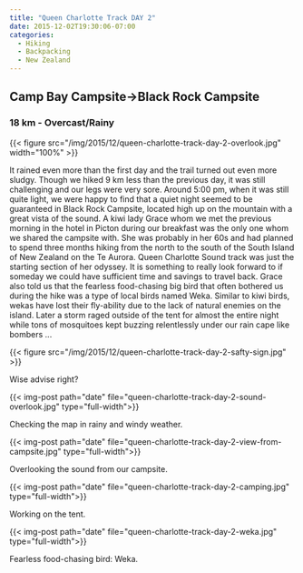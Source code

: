 ```yaml
---
title: "Queen Charlotte Track DAY 2"
date: 2015-12-02T19:30:06-07:00
categories:
  - Hiking
  - Backpacking
  - New Zealand
---
```


## Camp Bay Campsite->Black Rock Campsite
### 18 km - Overcast/Rainy

{{< figure src="/img/2015/12/queen-charlotte-track-day-2-overlook.jpg"  width="100%" >}}

<!--more-->


It rained even more than the first day and the trail turned out even more sludgy. Though we hiked 9 km less than the previous day, it was still challenging and our legs were very sore. Around 5:00 pm, when it was still quite light, we were happy to find that a quiet night seemed to be guaranteed in Black Rock Campsite, located high up on the mountain with a great vista of the sound. A kiwi lady Grace whom we met the previous  morning in the hotel in Picton during our breakfast was the only one whom we shared the campsite with. She was probably in her 60s and had planned to spend three months hiking from the north to the south of the South Island of New Zealand on the Te Aurora. Queen Charlotte Sound track was just the starting section of her odyssey. It is something to really look forward to if someday we could have sufficient time and savings to travel back. Grace also told us that the fearless food-chasing big bird that often bothered us during the hike was a type of local birds named Weka. Similar to  kiwi birds, wekas have lost their fly-ability due to the lack of natural enemies on the island. Later a storm raged  outside of the tent for almost the entire night while tons of mosquitoes kept buzzing relentlessly under our rain cape like bombers ...


{{< figure src="/img/2015/12/queen-charlotte-track-day-2-safty-sign.jpg" >}}

Wise advise right?

{{< img-post path="date" file="queen-charlotte-track-day-2-sound-overlook.jpg" type="full-width">}}

Checking the map in rainy and windy weather.

{{< img-post path="date" file="queen-charlotte-track-day-2-view-from-campsite.jpg" type="full-width">}}

Overlooking the sound from our campsite.


{{< img-post path="date" file="queen-charlotte-track-day-2-camping.jpg" type="full-width">}}

Working on the tent.

{{< img-post path="date" file="queen-charlotte-track-day-2-weka.jpg" type="full-width">}}

Fearless food-chasing bird: Weka.
